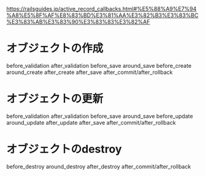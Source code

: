 https://railsguides.jp/active_record_callbacks.html#%E5%88%A9%E7%94%A8%E5%8F%AF%E8%83%BD%E3%81%AA%E3%82%B3%E3%83%BC%E3%83%AB%E3%83%90%E3%83%83%E3%82%AF

# オブジェクトの作成
before_validation
after_validation
before_save
around_save
before_create
around_create
after_create
after_save
after_commit/after_rollback

# オブジェクトの更新
before_validation
after_validation
before_save
around_save
before_update
around_update
after_update
after_save
after_commit/after_rollback

# オブジェクトのdestroy
before_destroy
around_destroy
after_destroy
after_commit/after_rollback
